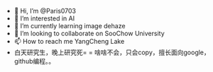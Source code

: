 - 👋 Hi, I’m @Paris0703
- 👀 I’m interested in AI
- 🌱 I’m currently learning image dehaze
- 💞️ I’m looking to collaborate on SooChow University
- 📫 How to reach me YangCheng Lake 
- 白天研究生，晚上研究死= = 啥啥不会，只会copy，擅长面向google，github编程。。

<!---
Paris0703/Paris0703 is a ✨ special ✨ repository because its `README.md` (this file) appears on your GitHub profile.
You can click the Preview link to take a look at your changes.
--->
